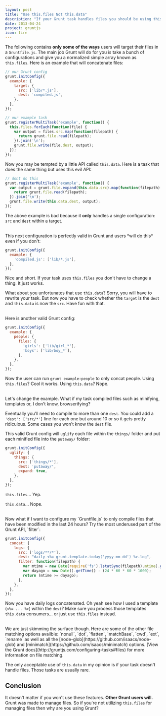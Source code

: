 ```yaml
---
layout: post
title: "Use this.files Not this.data"
description: "If your Grunt task handles files you should be using this.files and not this.data"
date: 2013-04-24
project: gruntjs
icon: fire
---
```

The following contains **only some of the ways** users will target their files in a `Gruntfile.js`. The main job Grunt will do for you is take a bunch of configurations and give you a normalized simple array known as `this.files`. Here is an example that will concatenate files:

``` javascript
// our Grunt config
grunt.initConfig({
  example: {
    target: {
      src: ['lib/*.js'],
      dest: 'compiled.js',
    },
  },
});

// our example task
grunt.registerMultiTask('example', function() {
  this.files.forEach(function(file) {
    var output = files.src.map(function(filepath) {
      return grunt.file.read(filepath);
    }).join('\n');
    grunt.file.write(file.dest, output);
  });
});
```

Now you may be tempted by a little API called `this.data`. Here is a task that does the same thing but uses this evil API:

``` javascript
// dont do this
grunt.registerMultiTask('example', function() {
  var output = grunt.file.expand(this.data.src).map(function(filepath) {
    return grunt.file.read(filepath);
  }).join('\n');
  grunt.file.write(this.data.dest, output);
});
```

The above example is bad because it **only** handles a single configuration: `src` and `dest` within a target.

<br/>
This next configuration is perfectly valid in Grunt and users *will do this* even if you don't:

``` javascript
grunt.initConfig({
  example: {
    'compiled.js': ['lib/*.js'],
  },
});
```

Nice and short. If your task uses `this.files` you don't have to change a thing. It just works.

What about you unfortunates that use `this.data`? Sorry, you will have to rewrite your task. But now you have to check whether the `target` is the `dest` and `this.data` is now the `src`. Have fun with that.

<br/>
Here is another valid Grunt config:

``` javascript
grunt.initConfig({
  example: {
    people: {
      files: {
        'girls': ['lib/girl_*'],
        'boys': ['lib/boy_*'],
      },
    },
  },
});
```

Now the user can run `grunt example:people` to only concat people. Using `this.files`? Cool it works. Using `this.data`? Nope.

<br/>
Let's change the example. What if my task compiled files such as minifying, templates or, I don't know, browserifying?

Eventually you'll need to compile to more than one `dest`. You could add a `'dest': ['src/*']` line for each one but around 10 or so it gets pretty ridiculous. Some cases you won't know the `dest` file.

This valid Grunt config will `uglify` each file within the `things/` folder and put each minified file into the `putaway/` folder:

``` javascript
grunt.initConfig({
  uglify: {
    things: {
      src: ['things/*'],
      dest: 'putaway/',
      expand: true,
    },
  },
});
```

`this.files`... Yep.

`this.data`... Nope.

<br/>
Now what if I want to configure my `Gruntfile.js` to only compile files that have been modified in the last 24 hours? Try the most underused part of the Grunt API, `filter`:

``` javascript
grunt.initConfig({
  concat: {
    logs: {
      src: ['logs/**/*'],
      dest: "daily-<%= grunt.template.today('yyyy-mm-dd') %>.log",
      filter: function(filepath) {
        var mtime = new Date(require('fs').lstatSync(filepath).mtime).getTime();
        var dayago = new Date().getTime() - (24 * 60 * 60 * 1000);
        return (mtime >= dayago);
      },
    },
  },
});
```

Now you have daily logs concatenated. Oh yeah see how I used a template (`<%= ... %>`) within the `dest`? Make sure you process those templates `this.data` consumers... or just use `this.files` instead.

<br/>
We are just skimming the surface though. Here are some of the other file matching options availble: `nonull`, `dot`, `flatten`, `matchBase`, `cwd`, `ext`, `rename` as well as all the [node-glob](https://github.com/isaacs/node-glob) and [minimatch](https://github.com/isaacs/minimatch) options. [View the Grunt docs](http://gruntjs.com/configuring-tasks#files) for more information on file matching.

The only acceptable use of `this.data` in my opinion is if your task doesn't handle files. Those tasks are usually rare.

## Conclusion
It doesn't matter if you won't use these features. **Other Grunt users will.** Grunt was made to manage files. So if you're not utilizing `this.files` for managing files then why are you using Grunt?
